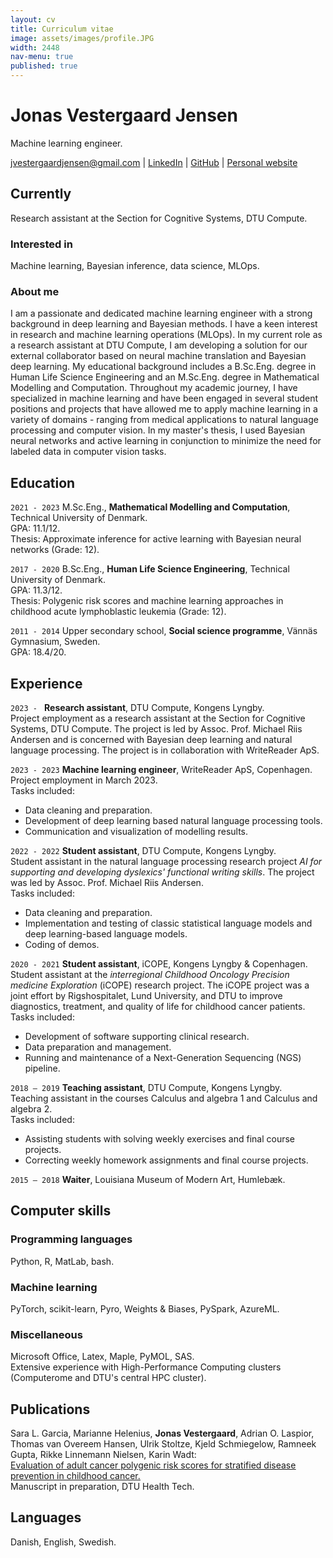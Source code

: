 ```yaml
---
layout: cv
title: Curriculum vitae
image: assets/images/profile.JPG
width: 2448
nav-menu: true
published: true
---
```

# Jonas Vestergaard Jensen
Machine learning engineer.

<div id="webaddress">
<a href="mailto:jvestergaardjensen@gmail.com">jvestergaardjensen@gmail.com</a>
| <a href="https://www.linkedin.com/in/jonas-vestergaard-j-b8b5b3156/">LinkedIn</a>
| <a href="https://github.com/jonasvj">GitHub</a>
| <a href="https://jonasvj.github.io">Personal website</a>
</div>

## Currently
Research assistant at the Section for Cognitive Systems, DTU Compute.

### Interested in
Machine learning, Bayesian inference, data science, MLOps.

### About me
<!---
I completed my M.Sc.Eng. degree in Mathematical Modelling and Computing at DTU in February. My master's thesis was on approximate inference for active learning with Bayesian neural networks. During my studies, I have primarily specialized in machine learning and data science. I am particularly interested in the use of Bayesian methods in machine learning. As a result of my background in Human Life Science Engineering, I also find the application of machine learning within the life sciences interesting. In April, I will begin a project employment as a research assistant at the Section for Cognitive Systems, DTU Compute. Until then, I am working as a machine learning engineer at WriteReader ApS.

I am a recently graduated machine learning engineer from the Technical University of Denmark. My master thesis was on approximate inference for active learning with Bayesian neural networks. I have primarily specialized in machine learning and data science during my studies. I am especially interested in the use of Bayesian methods in machine learning. As a result of my background in Human Life Science Engineering, I also find the application of machine learning within the life sciences interesting.
-->
I am a passionate and dedicated machine learning engineer with a strong background in deep learning and Bayesian methods. I have a keen interest in research and machine learning operations (MLOps). In my current role as a research assistant at DTU Compute, I am developing a solution for our external collaborator based on neural machine translation and Bayesian deep learning. My educational background includes a B.Sc.Eng. degree in Human Life Science Engineering and an M.Sc.Eng. degree in Mathematical Modelling and Computation. Throughout my academic journey, I have specialized in machine learning and have been engaged in several student positions and projects that have allowed me to apply machine learning in a variety of domains - ranging from medical applications to natural language processing and computer vision. In my master's thesis, I used Bayesian neural networks and active learning in conjunction to minimize the need for labeled data in computer vision tasks.


## Education
`2021 - 2023`
M.Sc.Eng., __Mathematical Modelling and Computation__, Technical University of Denmark.<br>
GPA: 11.1/12.<br>
Thesis: Approximate inference for active learning with Bayesian neural networks (Grade: 12).

`2017 - 2020`
B.Sc.Eng., __Human Life Science Engineering__, Technical University of Denmark.<br>
GPA: 11.3/12.<br>
Thesis: Polygenic risk scores and machine learning approaches in childhood acute lymphoblastic leukemia (Grade: 12).

`2011 - 2014`
Upper secondary school, __Social science programme__, Vännäs Gymnasium, Sweden.<br>
GPA: 18.4/20.

## Experience
`2023 - `
__Research assistant__, DTU Compute, Kongens Lyngby.<br>
Project employment as a research assistant at the Section for Cognitive Systems, DTU Compute. The project is led by Assoc. Prof. Michael Riis Andersen and is concerned with Bayesian deep learning and natural language processing. The project is in collaboration with WriteReader ApS.

`2023 - 2023`
__Machine learning engineer__, WriteReader ApS, Copenhagen.<br>
Project employment in March 2023.<br>
Tasks included:
<ul>
    <li>Data cleaning and preparation.</li>
    <li>Development of deep learning based natural language processing tools.</li>
    <li>Communication and visualization of modelling results.</li>
</ul>

`2022 - 2022`
__Student assistant__, DTU Compute, Kongens Lyngby.<br>
Student assistant in the natural language processing research project *AI for supporting and developing dyslexics' functional writing skills*. The project was led by Assoc. Prof. Michael Riis Andersen.<br>
Tasks included:
<ul>
    <li>Data cleaning and preparation.</li>
    <li>Implementation and testing of classic statistical language models and deep learning-based language models.</li>
    <li>Coding of demos.</li>
</ul>

`2020 - 2021`
__Student assistant__, iCOPE, Kongens Lyngby & Copenhagen.<br>
Student assistant at the *interregional Childhood Oncology Precision medicine Exploration* (iCOPE) research project. The iCOPE project was a joint effort by Rigshospitalet, Lund University, and DTU to improve diagnostics, treatment, and quality of life for childhood cancer patients.<br>
Tasks included:
<ul>
    <li>Development of software supporting clinical research.</li>
    <li>Data preparation and management.</li>
    <li>Running and maintenance of a Next-Generation Sequencing (NGS) pipeline.</li>
</ul>

`2018 – 2019`
__Teaching assistant__, DTU Compute, Kongens Lyngby.<br>
Teaching assistant in the courses Calculus and algebra 1 and Calculus and algebra 2.<br>
Tasks included:
<ul>
    <li>Assisting students with solving weekly exercises and final course projects.</li>
    <li>Correcting weekly homework assignments and final course projects.</li>
</ul>

`2015 – 2018`
__Waiter__, Louisiana Museum of Modern Art, Humlebæk.

## Computer skills

### Programming languages
Python, R, MatLab, bash.

### Machine learning
PyTorch, scikit-learn, Pyro, Weights & Biases, PySpark, AzureML.

### Miscellaneous
Microsoft Office, Latex, Maple, PyMOL, SAS.<br>Extensive experience with High-Performance Computing clusters (Computerome and DTU's central HPC cluster).

## Publications

Sara L. Garcia, Marianne Helenius, __Jonas Vestergaard__, Adrian O. Laspior,
Thomas van Overeem Hansen, Ulrik Stoltze, Kjeld Schmiegelow, Ramneek Gupta,
Rikke Linnemann Nielsen, Karin Wadt:<br>
<a href="https://findit.dtu.dk/en/catalog/61a8fba3fa80cf5542ada976"><ins>Evaluation of adult cancer polygenic risk scores for stratified disease prevention in childhood cancer.</ins></a>
<br>
Manuscript in preparation, DTU Health Tech. 

## Languages 

Danish, English, Swedish.

<!-- ### Footer

Last updated: April 2022 -->